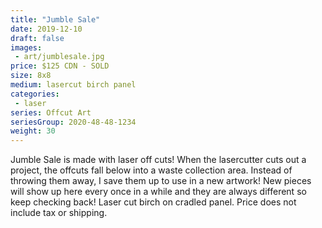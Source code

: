 ```yaml
---
title: "Jumble Sale"
date: 2019-12-10
draft: false
images:
 - art/jumblesale.jpg
price: $125 CDN - SOLD
size: 8x8 
medium: lasercut birch panel
categories:
 - laser
series: Offcut Art
seriesGroup: 2020-48-48-1234
weight: 30
---
```


Jumble Sale is made with laser off cuts! When the lasercutter cuts out a project, the offcuts fall below into a waste collection area. Instead of throwing them away, I save them up to use in a new artwork! New pieces will show up here every once in a while and they are always different so keep checking back!  Laser cut birch on cradled panel. Price does not include tax or shipping.